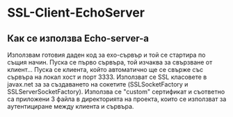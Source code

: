 # SSL-Client-EchoServer
## Как се използва Echo-server-а
Използвам готовия даден код за ехо-сървър и той се стартира по същия начин.
Пуска се първо сървъра, той изчаква за свързване от клиент...
Пуска се клиента, който автоматично ще се свърже със сървъра на локал хост и порт 3333.
Използват се SSL класовете в javax.net за за създаването на сокетите (SSLSocketFactory и SSLServerSocketFactory).
Използва се "custom" сертификат и съответно са приложени 3 файла в директорията на проекта, които се използват за аутентициране между клиента и сървъра.
